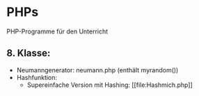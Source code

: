 # PHPs
PHP-Programme für den Unterricht


## 8. Klasse:
- Neumanngenerator: neumann.php (enthält myrandom())
- Hashfunktion: 
  - Supereinfache Version mit Hashing: [[file:Hashmich.php]]
